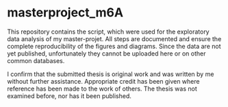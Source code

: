 # masterproject_m6A
This repository contains the script, which were used for the exploratory data analysis of my master-projet.
All steps are documented and ensure the complete reproducibility of the figures and diagrams.
Since the data are not yet published, unfortunately they cannot be uploaded here or on other common databases. 

I confirm that the submitted thesis is original work and was written by me without further assistance.
Appropriate credit has been given where reference has been made to the work of others.
The thesis was not examined before, nor has it been published. 
